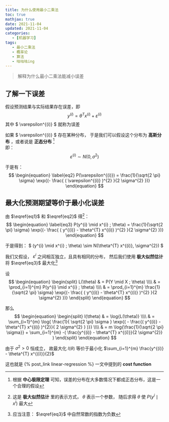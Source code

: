 ```yaml
---
title: 为什么使用最小二乘法
toc: true
mathjax: true
date: 2021-11-04
updated: 2021-11-04
categories:
   - [机器学习]
tags:
   - 最小二乘法
   - 概率论
   - 算法
   - 咕咕咕ing
---
```


> 解释为什么最小二乘法能减小误差

## 了解一下误差

假设预测结果与实际结果存在误差，即
$$
\begin{equation}
\label{eq1}
y^{(i)} = \theta^{T} x^{(i)} + \varepsilon^{(i)}
\end{equation}
$$
其中 $ \varepsilon^{(i)} $ 就称为误差

如果 $ \varepsilon^{(i)} $ 存在某种分布，
于是我们可以假设这个分布为 **高斯分布** ，或者说是 **正态分布** [^the-reason]  
即：
$$
\varepsilon^{(i)} \sim N(0, \sigma^{2})
$$

于是有：
$$
\begin{equation}
\label{eq2}
P(\varepsilon^{(i)}) = \frac{1}{\sqrt{2 \pi} \sigma}
                       \exp{(- \frac{ ( \varepsilon^{(i)} )^{2} }{2 \sigma^{2} })}
\end{equation}
$$

[^the-reason]: 根据 **中心极限定理** 可知，误差的分布在大多数情况下都成正态分布，这是一个合理的假设

## 最大化预测期望等价于最小化误差

由 $\eqref{eq1}$ 和 $\eqref{eq2}$ 得[^what-is-it]：
$$
\begin{equation}
\label{eq3}
P(y^{i} \mid x^{i} ; \theta)
= \frac{1}{\sqrt{2 \pi} \sigma}
  \exp{(- \frac{ ( y^{(i)} - \theta^{T} x^{(i)} )^{2} }{2 \sigma^{2} })}
\end{equation}
$$

于是得到：
$
(y^{i} \mid x^{i} ; \theta) \sim N(\theta^{T} x^{(i)}, \sigma^{2})
$

我们又假设， $\varepsilon^{i}$ 之间相互独立，且具有相同的分布，
然后我们使用 **极大似然估计** 将 $\eqref{eq3}$ 最大化[^is-max-not-min]

[^what-is-it]: 这是 **极大似然估计** 里的表示方式， $\theta$ 表示一个参数，
随后求得 $\theta$ 使 $P(y^{i} \mid x^{i})$ 最大

[^is-max-not-min]: 应当注意： $\eqref{eq3}$ 中自然常数的指数为负数

设
$$
\begin{equation}
\begin{split}
L(\theta)
& = P(Y \mid X ; \theta) \\\\
& = \prod_{i=1}^{m} P(y^{i} \mid x^{i} ; \theta) \\\\
& = \prod_{i=1}^{m} \frac{1}{\sqrt{2 \pi} \sigma}
    \exp{(- \frac{ ( y^{(i)} - \theta^{T} x^{(i)} )^{2} }{2 \sigma^{2} })}
\end{split}
\end{equation}
$$

那么
$$
\begin{equation}
\begin{split}
l(\theta)
& = \log{L(\theta)} \\\\
& = \sum_{i=1}^{m} \log{ \frac{1}{ \sqrt{2 \pi} \sigma }
    \exp{( - \frac{( y^{(i)} - \theta^{T} x^{(i)} )^{2}}{ 2 \sigma^{2} } )}} \\\\
& = m \log{\frac{1}{\sqrt{2 \pi} \sigma}} + \sum_{i=1}^{m} -( \frac{y^{(i)}
    - \theta^{T} x^{(i)}}{2 \sigma^{2}} )
\end{split}
\end{equation}
$$

由于 $\sigma^{2} > 0$ 恒成立，
故最大化 $l(\theta)$ 等价于最小化 $\sum_{i=1}^{m} \frac{y^{(i)} - \theta^{T} x^{(i)}}{2}$

这也就是 {% post_link linear-regression %} 一文中提到的 **cost function**
